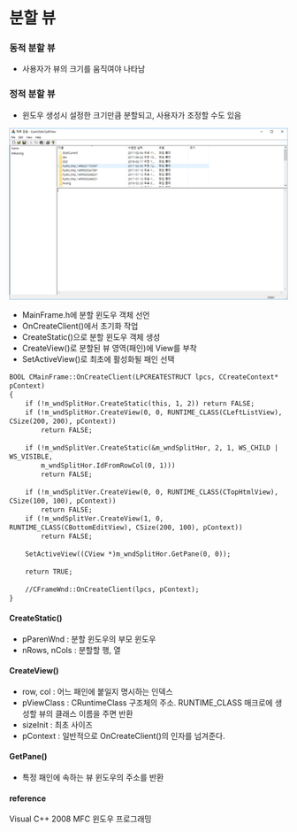 # 분할 뷰

### 동적 분할 뷰
* 사용자가 뷰의 크기를 움직여야 나타남

### 정적 분할 뷰
* 윈도우 생성시 설정한 크기만큼 분할되고, 사용자가 조정할 수도 있음

![](../../images/SplitView_1/1.PNG)

* MainFrame.h에 분할 윈도우 객체 선언
* OnCreateClient()에서 초기화 작업
* CreateStatic()으로 분할 윈도우 객체 생성
* CreateView()로 분할된 뷰 영역(패인)에 View를 부착
* SetActiveView()로 최초에 활성화될 패인 선택

```
BOOL CMainFrame::OnCreateClient(LPCREATESTRUCT lpcs, CCreateContext* pContext)
{
	if (!m_wndSplitHor.CreateStatic(this, 1, 2)) return FALSE;
	if (!m_wndSplitHor.CreateView(0, 0, RUNTIME_CLASS(CLeftListView), CSize(200, 200), pContext))
		return FALSE;

	if (!m_wndSplitVer.CreateStatic(&m_wndSplitHor, 2, 1, WS_CHILD | WS_VISIBLE,
		m_wndSplitHor.IdFromRowCol(0, 1)))
		return FALSE;

	if (!m_wndSplitVer.CreateView(0, 0, RUNTIME_CLASS(CTopHtmlView), CSize(100, 100), pContext))
		return FALSE;
	if (!m_wndSplitVer.CreateView(1, 0, RUNTIME_CLASS(CBottomEditView), CSize(200, 100), pContext))
		return FALSE;

	SetActiveView((CView *)m_wndSplitHor.GetPane(0, 0));

	return TRUE;

	//CFrameWnd::OnCreateClient(lpcs, pContext);
}

```

#### CreateStatic()
* pParenWnd : 분할 윈도우의 부모 윈도우
* nRows, nCols : 분할할 행, 열

#### CreateView()
* row, col : 어느 패인에 붙일지 명시하는 인덱스
* pViewClass : CRuntimeClass 구조체의 주소.  RUNTIME_CLASS 매크로에 생성할 뷰의 클래스 이름을 주면 반환
* sizeInit : 최초 사이즈
* pContext : 일반적으로 OnCreateClient()의 인자를 넘겨준다.

#### GetPane()
* 특정 패인에 속하는 뷰 윈도우의 주소를 반환

#### reference
Visual C++ 2008 MFC 윈도우 프로그래밍
